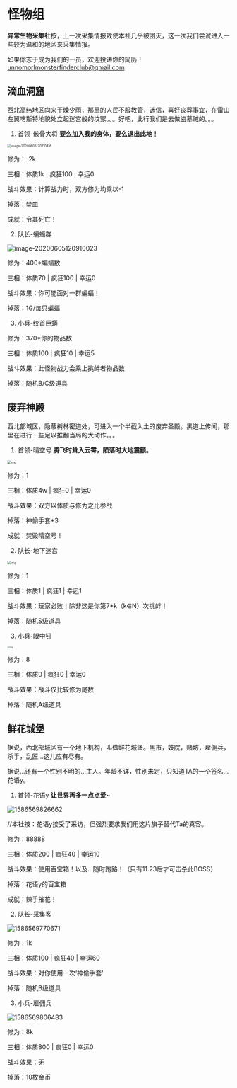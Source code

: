 # 怪物组

**异常生物采集社**按，上一次采集情报致使本社几乎被团灭，这一次我们尝试进入一些较为温和的地区来采集情报。

如果你志于成为我们的一员，欢迎投递你的简历！unnomorlmonsterfinderclub@gmail.com

## 滴血洞窟

西北高纬地区向来干燥少雨，那里的人民不服教管，迷信，喜好丧葬事宜，在雷山左翼喀斯特地貌处立起迷宫般的坟冢。。。好吧，此行我们是去做盗墓贼的。。。

1. 首领-骸骨大将 **要么加入我的身体，要么退出此地！**

<img src="img/image-20200605120710416.png" alt="image-20200605120710416" style="zoom:50%;" />

修为：-2k

三相：体质1k | 疯狂100 | 幸运0

战斗效果：计算战力时，双方修为均乘以-1

掉落：焚血

成就：令其死亡！

2. 队长-蝙蝠群

![image-20200605120910023](img/image-20200605120910023.png)

修为：400*蝙蝠数

三相：体质70 | 疯狂100 | 幸运0

战斗效果：你可能面对一群蝙蝠！

掉落：1G/每只蝙蝠

3. 小兵-绞首巨蟒

修为：370*你的物品数

三相：体质100 | 疯狂10 | 幸运5

战斗效果：此怪物战力会乘上挑衅者物品数

掉落：随机B/C级道具

## 废弃神殿

西北部城区，隐蔽树林密道处，可进入一个半截入土的废弃圣殿。黑道上传闻，那里在进行一些足以推翻当局的大动作。。。

1. 首领-晴空号 **腾飞时耸入云霄，陨落时大地震颤。**

<img src="img/c73972ee3d6d55fb3cabd35f61224f4a21a4dd8d.jpg" alt="img" style="zoom:50%;" />

修为：1

三相：体质4w | 疯狂0 | 幸运0

战斗效果：双方以体质与修为之比参战

掉落：神偷手套*3

成就：焚毁晴空号！

2. 队长-地下迷宫

<img src="img/u=2413865251,2261394738&amp;fm=26&amp;gp=0.jpg" alt="img" style="zoom:50%;" />

修为：1

三相：体质1 | 疯狂1 | 幸运1

战斗效果：玩家必败！除非这是你第7*k（k∈N）次挑衅！

掉落：随机S级道具

3. 小兵-眼中钉

<img src="img/u=3534491407,3696375016&amp;fm=26&amp;gp=0.jpg" alt="img" style="zoom:33%;" />

修为：8

三相：体质0 | 疯狂0 | 幸运0

战斗效果：战斗仅比较修为尾数

掉落：随机A级道具

## 鲜花城堡

据说，西北部城区有一个地下机构，叫做鲜花城堡。黑市，妓院，赌坊，雇佣兵，杀手，乱匠...这儿应有尽有。

据说...还有一个性别不明的...主人。年龄不详，性别未定，只知道TA的一个签名...花语y。

1. 首领-花语y **让世界再多一点点爱~**

![1586569826662](img/1586569826662.png)

//本社按：花语y接受了采访，但强烈要求我们用这片旗子替代Ta的真容。

修为：88888

三相：体质200 | 疯狂40 | 幸运10

战斗效果：使用百宝箱！以及...随时跑路！（只有11.23后才可击杀此BOSS）

掉落：花语y的百宝箱

成就：辣手摧花！

2. 队长-采集客

![1586569770671](img/1586569770671.png)

修为：1k

三相：体质100 | 疯狂40 | 幸运60

战斗效果：对你使用一次‘神偷手套’

掉落：随机B级道具

3. 小兵-雇佣兵

![1586569806483](img/1586569806483.png)

修为：8k

三相：体质800 | 疯狂0 | 幸运0

战斗效果：无

掉落：10枚金币